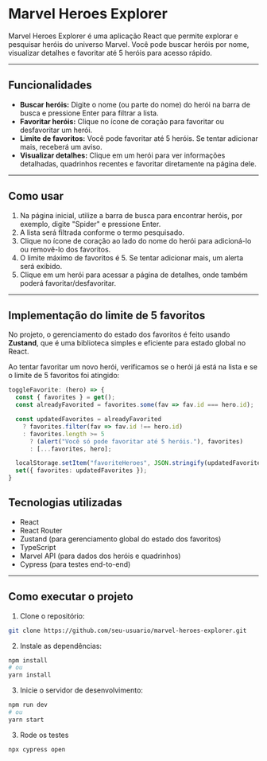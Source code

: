 # Marvel Heroes Explorer

Marvel Heroes Explorer é uma aplicação React que permite explorar e pesquisar heróis do universo Marvel. Você pode buscar heróis por nome, visualizar detalhes e favoritar até 5 heróis para acesso rápido.

---

## Funcionalidades

- **Buscar heróis:** Digite o nome (ou parte do nome) do herói na barra de busca e pressione Enter para filtrar a lista.
- **Favoritar heróis:** Clique no ícone de coração para favoritar ou desfavoritar um herói.
- **Limite de favoritos:** Você pode favoritar até 5 heróis. Se tentar adicionar mais, receberá um aviso.
- **Visualizar detalhes:** Clique em um herói para ver informações detalhadas, quadrinhos recentes e favoritar diretamente na página dele.


---

## Como usar

1. Na página inicial, utilize a barra de busca para encontrar heróis, por exemplo, digite "Spider" e pressione Enter.
2. A lista será filtrada conforme o termo pesquisado.
3. Clique no ícone de coração ao lado do nome do herói para adicioná-lo ou removê-lo dos favoritos.
4. O limite máximo de favoritos é 5. Se tentar adicionar mais, um alerta será exibido.
5. Clique em um herói para acessar a página de detalhes, onde também poderá favoritar/desfavoritar.

---

## Implementação do limite de 5 favoritos

No projeto, o gerenciamento do estado dos favoritos é feito usando **Zustand**, que é uma biblioteca simples e eficiente para estado global no React.

Ao tentar favoritar um novo herói, verificamos se o herói já está na lista e se o limite de 5 favoritos foi atingido:

```ts
toggleFavorite: (hero) => {
  const { favorites } = get();
  const alreadyFavorited = favorites.some(fav => fav.id === hero.id);

  const updatedFavorites = alreadyFavorited
    ? favorites.filter(fav => fav.id !== hero.id)
    : favorites.length >= 5
      ? (alert("Você só pode favoritar até 5 heróis."), favorites)
      : [...favorites, hero];

  localStorage.setItem("favoriteHeroes", JSON.stringify(updatedFavorites));
  set({ favorites: updatedFavorites });
}

```
## Tecnologias utilizadas

- React
- React Router
- Zustand (para gerenciamento global do estado dos favoritos)
- TypeScript
- Marvel API (para dados dos heróis e quadrinhos)
- Cypress (para testes end-to-end)

---

## Como executar o projeto

1. Clone o repositório:

```bash
git clone https://github.com/seu-usuario/marvel-heroes-explorer.git
```

2. Instale as dependências:

```bash
npm install
# ou
yarn install
```
3. Inicie o servidor de desenvolvimento:

```bash
npm run dev
# ou
yarn start
```
3. Rode os testes

```bash
npx cypress open
```
